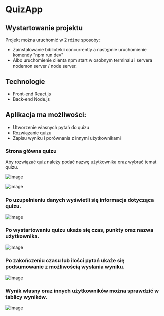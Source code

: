 # QuizApp

## Wystartowanie projektu
Projekt można uruchomić w 2 różne sposoby:
- Zainstalowanie bibliotekii concurrently a następnie uruchomienie komendy "npm run dev"
- Albo uruchomienie clienta  npm start w osobnym terminalu i servera nodemon server / node server.

## Technologie
- Front-end React.js
- Back-end Node.js

## Aplikacja ma możliwości:
- Utworzenie własnych pytań do quizu
- Rozwiązanie quizu
- Zapisu wyniku i porównania z innymi użytkownikami

### Strona główna quizu

Aby rozwiązać quiz należy podać nazwę użytkownika oraz wybrać temat quizu. 

![image](https://user-images.githubusercontent.com/72854881/224407401-a91168af-92f2-413c-b86b-0b6ec6e460f2.png)

![image](https://user-images.githubusercontent.com/72854881/224408031-62c2790c-8897-4932-8673-f12acdb6158d.png)

### Po uzupełnieniu danych wyświetli się informacja dotycząca quizu.

![image](https://user-images.githubusercontent.com/72854881/224408622-505dc8d7-9092-45a8-abe1-6e54e07fcede.png)

### Po wystartowaniu quizu ukaże się czas, punkty oraz nazwa użytkownika.

![image](https://user-images.githubusercontent.com/72854881/224410710-434d0130-4cfc-456d-a210-19a3c9da2a28.png)

### Po zakończeniu czasu lub ilości pytań ukaże się podsumowanie z możliwością wysłania wyniku.

![image](https://user-images.githubusercontent.com/72854881/224411152-4d42fd10-af60-488f-9181-a53443ed3489.png)

### Wynik własny oraz innych użytkowników można sprawdzić w tablicy wyników.

![image](https://user-images.githubusercontent.com/72854881/224411506-606ba1c1-b13c-4e42-96c7-dab8663708cf.png)



